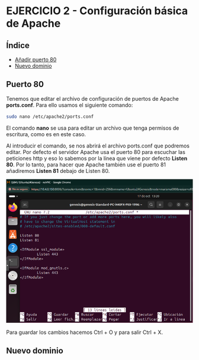 # EJERCICIO 2 - Configuración básica de Apache

## Índice
- [Añadir puerto 80](#puerto-80)
- [Nuevo dominio](#nuevo-dominio)



## Puerto 80
Tenemos que editar el archivo de configuración de puertos de Apache **ports.conf**. Para ello usamos el siguiente comando:
```bash
sudo nano /etc/apache2/ports.conf
```
El comando **nano** se usa para editar un archivo que tenga permisos de escritura, como es en este caso. 

Al introducir el comando, se nos abrirá el archivo ports.conf que podremos editar. Por defecto el servidor Apache usa el puerto 80 para escuchar las peticiones http y eso lo sabemos por la línea que viene por defecto **Listen 80**. 
Por lo tanto, para hacer que Apache también use el puerto 81 añadiremos **Listen 81** debajo de Listen 80. 

![Paso1](/recursos/tema1/ejercicio2/puerto81.png)


Para guardar los cambios hacemos Ctrl + O y para salir Ctrl + X. 


## Nuevo dominio














